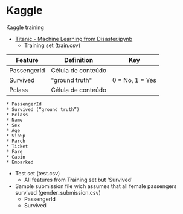 # Kaggle
Kaggle training
* [Titanic - Machine Learning from Disaster.ipynb](https://github.com/JonatasFontele/Kaggle/tree/main/Titanic)
  * Training set (train.csv)

| Feature | Definition | Key |
| ------------------- | ------------------- | ------------------- |
|  PassengerId | Célula de conteúdo |  |
|  Survived | "ground truth" | 0 = No, 1 = Yes |
|  Pclass| Célula de conteúdo | |

    * PassengerId
    * Survived (“ground truth”)
    * Pclass
    * Name
    * Sex
    * Age
    * SibSp
    * Parch
    * Ticket
    * Fare
    * Cabin
    * Embarked
  * Test set (test.csv)
    * All features from Training set but 'Survived'
  * Sample submission file wich assumes that all female passengers survived (gender_submission.csv)
    * PassengerId
    * Survived
